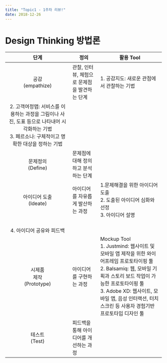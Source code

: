 ```yaml
---
title: "Topic1 - 1주차 리뷰!"
date: 2018-12-26
---
```


# Design Thinking 방법론

|단계|정의|활용 Tool|
|:----:|----|----|
|공감<br>(empathize)|관찰, 인터뷰, 체험으로 문제점을 발견하는 단계|1. 공감지도: 새로운 관점에서 관찰하는 기법<br>
2. 고객여정맵: 서비스를 이용하는 과정을 그림이나 사진, 도표 등으로 나타내어 시각화하는 기법<br>3. 페르소나: 구체적이고 명확한 대상을 정하는 기법|
|문제정의<br>(Define)|문제점에 대해 정의하고 분석하는 단계|
|아이디어 도출<br>(Ideate)|아이디어를 자유롭게 발산하는 과정|1.문제해결을 위한 아이디어 도출<br>2. 도출된 아이디어 심화와 선정<br>3. 아이디어 설명
<br>4. 아이디어 공유와 피드백|
|시제품<br>제작<br>(Prototype)|아이디어를 구현하는 과정|Mockup Tool<br>1. Justmind: 웹사이트 및 모바일 앱 제작을 위한 와이어프레임 프로토타이핑 툴<br>2. Balsamiq: 웹, 모바일 기획과 스토리 보드 작업이 가능한 프로토타이핑 툴<br>3. Adobe XD: 웹사이트, 모바일 앱, 음성 인터랙션, 터치스크린 등 사용자 경험기반 프로토타입 디자인 툴|
|테스트<br>(Test)|피드백을 통해 아이디어를 개선하는 과정||
